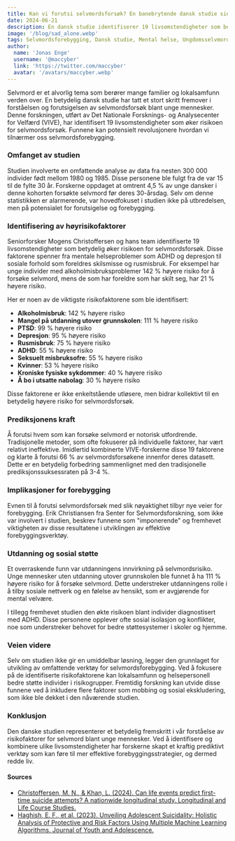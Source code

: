 ```yaml
---
title: Kan vi forutsi selvmordsforsøk? En banebrytende dansk studie sier ja
date: 2024-06-21
description: En dansk studie identifiserer 19 livsomstendigheter som betydelig øker risikoen for selvmordsforsøk blant unge mennesker, og tilbyr nye innsikter for effektive forebyggingsstrategier.
image: '/blog/sad_alone.webp'
tags: Selvmordsforebygging, Dansk studie, Mental helse, Ungdomsselvmord, Risikofaktorer, ADHD, Depresjon, Rusmisbruk, Foreldres skilsmisse, Sosial støtte, Utdanning, Prediktiv analyse, Forskning, Langsiktig studie, Ungdom i risikogruppe
author:
  name: 'Jonas Enge'
  username: '@maccyber'
  link: 'https://twitter.com/maccyber'
  avatar: '/avatars/maccyber.webp'
---
```


Selvmord er et alvorlig tema som berører mange familier og lokalsamfunn verden over. En betydelig dansk studie har tatt et stort skritt fremover i forståelsen og forutsigelsen av selvmordsforsøk blant unge mennesker. Denne forskningen, utført av Det Nationale Forsknings- og Analysecenter for Velfærd (VIVE), har identifisert 19 livsomstendigheter som øker risikoen for selvmordsforsøk. Funnene kan potensielt revolusjonere hvordan vi tilnærmer oss selvmordsforebygging.

### Omfanget av studien

Studien involverte en omfattende analyse av data fra nesten 300 000 individer født mellom 1980 og 1985. Disse personene ble fulgt fra de var 15 til de fylte 30 år. Forskerne oppdaget at omtrent 4,5 % av unge dansker i denne kohorten forsøkte selvmord før deres 30-årsdag. Selv om denne statistikken er alarmerende, var hovedfokuset i studien ikke på utbredelsen, men på potensialet for forutsigelse og forebygging.

### Identifisering av høyrisikofaktorer

Seniorforsker Mogens Christoffersen og hans team identifiserte 19 livsomstendigheter som betydelig øker risikoen for selvmordsforsøk. Disse faktorene spenner fra mentale helseproblemer som ADHD og depresjon til sosiale forhold som foreldres skilsmisse og rusmisbruk. For eksempel har unge individer med alkoholmisbruksproblemer 142 % høyere risiko for å forsøke selvmord, mens de som har foreldre som har skilt seg, har 21 % høyere risiko.

Her er noen av de viktigste risikofaktorene som ble identifisert:

- **Alkoholmisbruk**: 142 % høyere risiko
- **Mangel på utdanning utover grunnskolen**: 111 % høyere risiko
- **PTSD**: 99 % høyere risiko
- **Depresjon**: 95 % høyere risiko
- **Rusmisbruk**: 75 % høyere risiko
- **ADHD**: 55 % høyere risiko
- **Seksuelt misbruksofre**: 55 % høyere risiko
- **Kvinner**: 53 % høyere risiko
- **Kroniske fysiske sykdommer**: 40 % høyere risiko
- **Å bo i utsatte nabolag**: 30 % høyere risiko

Disse faktorene er ikke enkeltstående utløsere, men bidrar kollektivt til en betydelig høyere risiko for selvmordsforsøk.

### Prediksjonens kraft

Å forutsi hvem som kan forsøke selvmord er notorisk utfordrende. Tradisjonelle metoder, som ofte fokuserer på individuelle faktorer, har vært relativt ineffektive. Imidlertid kombinerte VIVE-forskerne disse 19 faktorene og klarte å forutsi 66 % av selvmordsforsøkene innenfor deres datasett. Dette er en betydelig forbedring sammenlignet med den tradisjonelle prediksjonssuksessraten på 3-4 %.

### Implikasjoner for forebygging

Evnen til å forutsi selvmordsforsøk med slik nøyaktighet tilbyr nye veier for forebygging. Erik Christiansen fra Senter for Selvmordsforskning, som ikke var involvert i studien, beskrev funnene som "imponerende" og fremhevet viktigheten av disse resultatene i utviklingen av effektive forebyggingsverktøy.

### Utdanning og sosial støtte

Et overraskende funn var utdanningens innvirkning på selvmordsrisiko. Unge mennesker uten utdanning utover grunnskolen ble funnet å ha 111 % høyere risiko for å forsøke selvmord. Dette understreker utdanningens rolle i å tilby sosiale nettverk og en følelse av hensikt, som er avgjørende for mental velvære.

I tillegg fremhevet studien den økte risikoen blant individer diagnostisert med ADHD. Disse personene opplever ofte sosial isolasjon og konflikter, noe som understreker behovet for bedre støttesystemer i skoler og hjemme.

### Veien videre

Selv om studien ikke gir en umiddelbar løsning, legger den grunnlaget for utvikling av omfattende verktøy for selvmordsforebygging. Ved å fokusere på de identifiserte risikofaktorene kan lokalsamfunn og helsepersonell bedre støtte individer i risikogrupper. Fremtidig forskning kan utvide disse funnene ved å inkludere flere faktorer som mobbing og sosial ekskludering, som ikke ble dekket i den nåværende studien.

### Konklusjon

Den danske studien representerer et betydelig fremskritt i vår forståelse av risikofaktorer for selvmord blant unge mennesker. Ved å identifisere og kombinere ulike livsomstendigheter har forskerne skapt et kraftig prediktivt verktøy som kan føre til mer effektive forebyggingsstrategier, og dermed redde liv.

#### **Sources**

- [Christoffersen, M. N., & Khan, L. (2024). Can life events predict first-time suicide attempts? A nationwide longitudinal study. Longitudinal and Life Course Studies.](https://doi.org/10.1332/17579597Y2024D000000020)
- [Haghish, E. F., et al. (2023). Unveiling Adolescent Suicidality: Holistic Analysis of Protective and Risk Factors Using Multiple Machine Learning Algorithms. Journal of Youth and Adolescence.](https://doi.org/10.1007/s10964-023-01892-6)
